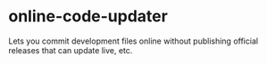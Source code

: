 # online-code-updater
Lets you commit development files online without publishing official releases that can update live, etc.
